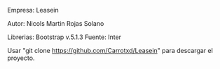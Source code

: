 Empresa: Leasein

Autor: Nicols Martin Rojas Solano

Librerias: Bootstrap v.5.1.3
Fuente: Inter

Usar "git clone https://github.com/Carrotxd/Leasein" para descargar el proyecto.
